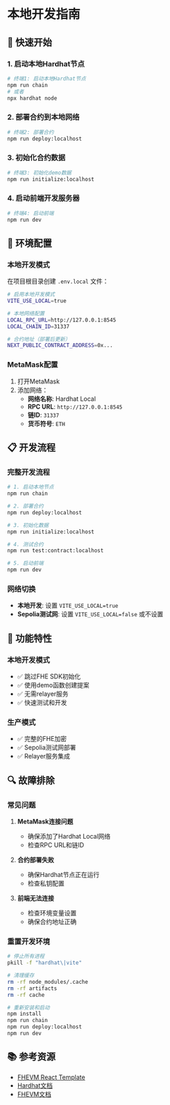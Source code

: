 # 本地开发指南

## 🚀 快速开始

### 1. 启动本地Hardhat节点

```bash
# 终端1: 启动本地Hardhat节点
npm run chain
# 或者
npx hardhat node
```

### 2. 部署合约到本地网络

```bash
# 终端2: 部署合约
npm run deploy:localhost
```

### 3. 初始化合约数据

```bash
# 终端3: 初始化demo数据
npm run initialize:localhost
```

### 4. 启动前端开发服务器

```bash
# 终端4: 启动前端
npm run dev
```

## 🔧 环境配置

### 本地开发模式

在项目根目录创建 `.env.local` 文件：

```bash
# 启用本地开发模式
VITE_USE_LOCAL=true

# 本地网络配置
LOCAL_RPC_URL=http://127.0.0.1:8545
LOCAL_CHAIN_ID=31337

# 合约地址（部署后更新）
NEXT_PUBLIC_CONTRACT_ADDRESS=0x...
```

### MetaMask配置

1. 打开MetaMask
2. 添加网络：
   - **网络名称**: Hardhat Local
   - **RPC URL**: `http://127.0.0.1:8545`
   - **链ID**: `31337`
   - **货币符号**: `ETH`

## 📋 开发流程

### 完整开发流程

```bash
# 1. 启动本地节点
npm run chain

# 2. 部署合约
npm run deploy:localhost

# 3. 初始化数据
npm run initialize:localhost

# 4. 测试合约
npm run test:contract:localhost

# 5. 启动前端
npm run dev
```

### 网络切换

- **本地开发**: 设置 `VITE_USE_LOCAL=true`
- **Sepolia测试网**: 设置 `VITE_USE_LOCAL=false` 或不设置

## 🎯 功能特性

### 本地开发模式
- ✅ 跳过FHE SDK初始化
- ✅ 使用demo函数创建提案
- ✅ 无需relayer服务
- ✅ 快速测试和开发

### 生产模式
- ✅ 完整的FHE加密
- ✅ Sepolia测试网部署
- ✅ Relayer服务集成

## 🔍 故障排除

### 常见问题

1. **MetaMask连接问题**
   - 确保添加了Hardhat Local网络
   - 检查RPC URL和链ID

2. **合约部署失败**
   - 确保Hardhat节点正在运行
   - 检查私钥配置

3. **前端无法连接**
   - 检查环境变量设置
   - 确保合约地址正确

### 重置开发环境

```bash
# 停止所有进程
pkill -f "hardhat\|vite"

# 清理缓存
rm -rf node_modules/.cache
rm -rf artifacts
rm -rf cache

# 重新安装和启动
npm install
npm run chain
npm run deploy:localhost
npm run dev
```

## 📚 参考资源

- [FHEVM React Template](https://github.com/zama-ai/fhevm-react-template)
- [Hardhat文档](https://hardhat.org/docs)
- [FHEVM文档](https://docs.zama.ai/fhevm)
